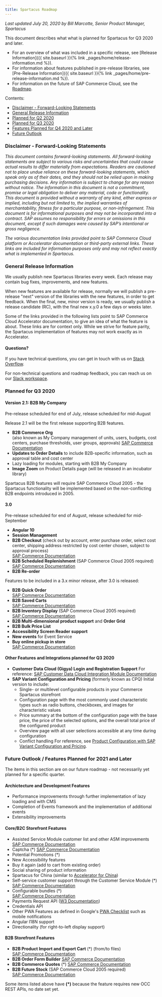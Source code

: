 ```yaml
---
title: Spartacus Roadmap
---
```


*Last updated July 20, 2020 by Bill Marcotte, Senior Product Manager, Spartacus*

This document describes what what is planned for Spartacus for Q3 2020 and later.

- For an overview of what was included in a specific release, see [Release Information]({{ site.baseurl }}{% link _pages/home/release-information.md %}).
- For information about features published in pre-release libraries, see [Pre-Release Information]({{ site.baseurl }}{% link _pages/home/pre-release-information.md %}).
- For information on the future of SAP Commerce Cloud, see the [Roadmap](https://cxwiki.sap.com/pages/viewpage.action?spaceKey=general&title=Roadmap).

Contents:

- [Disclaimer - Forward-Looking Statements](#disclaimer---forward-looking-statements)
- [General Release Information](#general-release-information)
- [Planned for Q2 2020](#planned-for-q2-2020)
- [Planned for Q3 2020](#planned-for-q3-2020)
- [Features Planned for Q4 2020 and Later](#features-planned-for-q4-2020-and-later)
- [Future Outlook](#future-outlook)

### Disclaimer - Forward-Looking Statements

*This document contains forward-looking statements. All forward-looking statements are subject to various risks and uncertainties that could cause actual results to differ materially from expectations. Readers are cautioned not to place undue reliance on these forward-looking statements, which speak only as of their dates, and they should not be relied upon in making purchasing decisions. Any information is subject to change for any reason without notice. The information in this document is not a commitment, promise or legal obligation to deliver any material, code or functionality.  This document is provided without a warranty of any kind, either express or implied, including but not limited to, the implied warranties of merchantability, fitness for a particular purpose, or non-infringement. This document is for informational purposes and may not be incorporated into a contract. SAP assumes no responsibility for errors or omissions in this document, except if such damages were caused by SAP’s intentional or gross negligence.*

*The various documentation links provided point to SAP Commerce Cloud platform or Accelerator documentation or third-party external links. These links are included for information purposes only and may not reflect exactly what is implemented in Spartacus.*
  
### General Release Information

We usually publish new Spartacus libraries every week. Each release may contain bug fixes, improvements, and new features.

When new features are available for release, normally we will publish a pre-release "next" version of the libraries with the new features, in order to get feedback. When the final, new, minor version is ready, we usually publish a release candidate (RC), with the final new x.y.0 a few days or weeks later.

Some of the links provided in the following lists point to SAP Commerce Cloud Accelerator documentation, to give an idea of what the feature is about. These links are for context only. While we strive for feature parity, the Spartacus implementation of features may not work exactly as in Accelerator.
  
#### Questions?

If you have technical questions, you can get in touch with us on [Stack Overflow](https://stackoverflow.com/questions/tagged/spartacus-storefront).
  
For non-technical questions and roadmap feedback, you can reach us on our [Slack workspace](https://join.slack.com/t/spartacus-storefront/shared_invite/enQtNDM1OTI3OTMwNjU5LTg1NGVjZmFkZjQzODc1MzFhMjc3OTZmMzIzYzg0YjMwODJiY2YxYjA5MTE5NjVmN2E5NjMxNjEzMGNlMDRjMjU).
  
### Planned for Q3 2020

#### Version 2.1: B2B My Company

Pre-release scheduled for end of July, release scheduled for mid-August

Release 2.1 will be the first release supporting B2B features.

- **B2B Commerce Org**  
  (also known as My Company management of units, users, budgets, cost centers, purchase thresholds, user groups, approvals) 
  [SAP Commerce Documentation](https://help.sap.com/viewer/4c33bf189ab9409e84e589295c36d96e/latest/en-US/8ac27d4d86691014a47588e9126fdf21.html?q=commerce%20org%20my%20company)
- **Updates to Order Details** to include B2B-specific information, such as approval table and cost center
- Lazy loading for modules, starting with B2B My Company
- **Image Zoom** on Product Details page (will be released in an incubator library)

Spartacus B2B features will require SAP Commerce Cloud 2005 - the Spartacus functionality will be implemented based on the non-conflicting B2B endpoints introduced in 2005.

#### 3.0

Pre-release scheduled for end of August, release scheduled for mid-September

- **Angular 10**
- **Session Management**
- **B2B Checkout** (check out by account, enter purchase order, select cost center, shipping address restricted by cost center chosen, subject to approval process)  
  [SAP Commerce Documentation](https://help.sap.com/viewer/4c33bf189ab9409e84e589295c36d96e/latest/en-US/8ac2500f8669101493e69e1392b970fd.html)
- **B2B Scheduled Replenishment** (SAP Commerce Cloud 2005 required)  
  [SAP Commerce Documentation](https://help.sap.com/viewer/9d346683b0084da2938be8a285c0c27a/latest/en-US/8c3aa31e86691014a3c085a0e9186e0c.html) 
- **B2B Re-order**

Features to be included in a 3.x minor release, after 3.0 is released:

- **B2B Quick Order**  
  [SAP Commerce Documentation](https://help.sap.com/viewer/4c33bf189ab9409e84e589295c36d96e/latest/en-US/caf95981aa174660b3faf839a9dddbef.html)
- **B2B Saved Carts**  
  [SAP Commerce Documentation](https://help.sap.com/viewer/9d346683b0084da2938be8a285c0c27a/latest/en-US/4d094e78a5494963b2d66148167f0553.html?q=saved%20carts)
- **B2B Inventory Display** (SAP Commerce Cloud 2005 required)  
  [SAP Commerce Documentation](https://help.sap.com/viewer/4c33bf189ab9409e84e589295c36d96e/latest/en-US/8ac35e1d866910148876ef95adde0c60.html) 
- **B2B Multi-dimensional product support** and **Order Grid**
- **B2B Bulk Price List**
- **Accessibility Screen Reader support**
- **New events** for Event Service
- **Buy online pickup in store**  
  [SAP Commerce Documentation](https://help.sap.com/viewer/4c33bf189ab9409e84e589295c36d96e/latest/en-US/8ae75e2086691014a64bf7cdd7ed5fd6.html)


#### Other Features and Integrations planned for Q3 2020

- **Customer Data Cloud (Gigya) Login and Registration Support**
  For reference: [SAP Customer Data Cloud Integration Module Documentation](https://help.sap.com/viewer/50c996852b32456c96d3161a95544cdb/1905/en-US/4fc06a3539a940e6b707c0c543d44053.html)
- **SAP Variant Configuration and Pricing** (formerly known as CPQ)
  Initial version to include:
  - Single- or multilevel configurable products in your Commerce Spartacus storefront
  - Configuration page with the most commonly used characteristic types such as radio buttons, checkboxes, and images for characteristic values
  - Price summary at the bottom of the configuration page with the base price, the price of the selected options, and the overall total price of the configured product
  - Overview page with all user selections accessible at any time during configuration
  - Conflict handling
  For reference, see [Product Configuration with SAP Variant Configuration and Pricing](https://help.sap.com/viewer/80c3212d1d4646c5b91db43b84e9db47/2005/en-US).


### Future Outlook / Features Planned for 2021 and Later

The items in this section are on our future roadmap - not necessarily yet planned for a specific quarter.
  

#### Archictecture and Development Features

- Performance improvements through further implementation of lazy loading and with CMS
- Completion of Events framework and the implementation of additional events
- Extensibility improvements
  
#### Core/B2C Storefront Features

- Assisted Service Module customer list and other ASM improvements
  [SAP Commerce Documentation](https://help.sap.com/viewer/9d346683b0084da2938be8a285c0c27a/latest/en-US/8b571515866910148fc18b9e59d3e084.html)
- Captcha (\*)
  [SAP Commerce Documentation](https://help.sap.com/viewer/4c33bf189ab9409e84e589295c36d96e/latest/en-US/8ac8663086691014ab34b77436f85412.html) 
- Potential Promotions (\*)
- New Accessibility features
- Buy it again (add to cart from existing order)
- Social sharing of product information
- Spartacus for China (similar to [Accelerator for China](https://help.sap.com/viewer/4c33bf189ab9409e84e589295c36d96e/latest/en-US/8b258c36866910148298d20518a62a16.html))
- Self-service customer support through the Customer Service Module (\*)
  [SAP Commerce Documentation](https://help.sap.com/viewer/9d346683b0084da2938be8a285c0c27a/latest/en-US/aa039c46e5eb4c7da752afc0e05947e5.html)
- Configurable bundles (\*)  
  [SAP Commerce Documentation](https://help.sap.com/viewer/9d346683b0084da2938be8a285c0c27a/latest/en-US/8b6eec0286691014a041e59dc69dc185.html)
- Payments Request API ([W3 Documentation](https://www.w3.org/TR/payment-request/))
- Credentials API
- Other PWA Features as defined in Google's [PWA Checklist](https://developers.google.com/web/progressive-web-apps/checklist) such as mobile notifications
- Angular I18N support
- Directionality (for right-to-left display support)
  
#### B2B Storefront Features

- **B2B Product Import and Export Cart** (\*) (from/to files)  
  [SAP Commerce Documentation](https://help.sap.com/viewer/4c33bf189ab9409e84e589295c36d96e/latest/en-US/1a13b9c4f0fb4367a14006f77f479c86.html) 
- **B2B Order Form Builder**
  [SAP Commerce Documentation](https://help.sap.com/viewer/4c33bf189ab9409e84e589295c36d96e/latest/en-US/8ac1a3d586691014911dd58c04389cc3.html)
- **B2B Commerce Quotes** (\*)
  [SAP Commerce Documentation](https://help.sap.com/viewer/4c33bf189ab9409e84e589295c36d96e/latest/en-US/a795b4722f6942c091ef716c66ddb37d.html)
- **B2B Future Stock** (SAP Commerce Cloud 2005 required)  
  [SAP Commerce Documentation](https://help.sap.com/viewer/4c33bf189ab9409e84e589295c36d96e/latest/en-US/8ac331e086691014bfdb96ba9faf7c86.html) 

Some items listed above have **(\*)** because the feature requires new OCC REST APIs, no date set yet.
